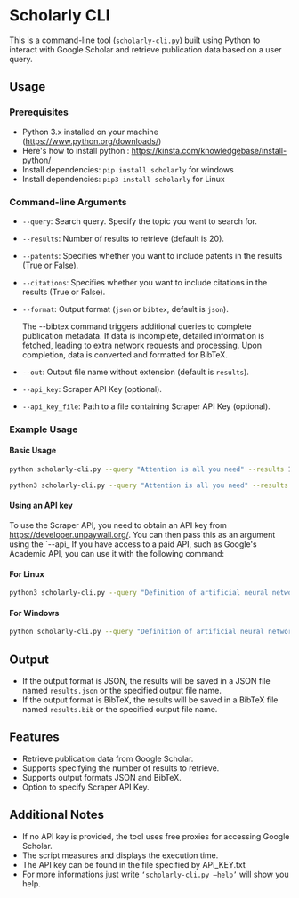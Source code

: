 # Scholarly CLI

This is a command-line tool (`scholarly-cli.py`) built using Python to interact with Google Scholar and retrieve publication data based on a user query.

## Usage

### Prerequisites
- Python 3.x installed on your machine (https://www.python.org/downloads/)
- Here's how to install python : https://kinsta.com/knowledgebase/install-python/
- Install dependencies: `pip install scholarly` for windows
- Install dependencies: `pip3 install scholarly` for Linux

### Command-line Arguments

- `--query`: Search query. Specify the topic you want to search for.
- `--results`: Number of results to retrieve (default is 20).
- `--patents`: Specifies whether you want to include patents in the results (True or False).
- `--citations`: Specifies whether you want to include citations in the results (True or False).
- `--format`: Output format (`json` or `bibtex`, default is `json`).
    
    The --bibtex command triggers additional queries to complete publication metadata. If data is incomplete, detailed information is fetched, leading to extra network requests and processing. Upon completion, data is converted and formatted for BibTeX.
- `--out`: Output file name without extension (default is `results`).
- `--api_key`: Scraper API Key (optional).
- `--api_key_file`: Path to a file containing Scraper API Key (optional).

### Example Usage

#### Basic Usage
```bash
python scholarly-cli.py --query "Attention is all you need" --results 10 --format json --out results 
```
```bash
python3 scholarly-cli.py --query "Attention is all you need" --results 10 --format json --out results 
```


#### Using an API key
To use the Scraper API, you need to obtain an API key from https://developer.unpaywall.org/. You can then pass this as an argument using the `--api_
If you have access to a paid API, such as Google's Academic API, you can use it with the following command:

#### For Linux
```bash
python3 scholarly-cli.py --query "Definition of artificial neural networks with comparison to other networks" --results 20 --format json --out result --api_key_file "API_KEY.txt"
```
#### For Windows
```bash
python scholarly-cli.py --query "Definition of artificial neural networks with comparison to other networks" --results 20 --format json --out result --api_key_file "API_KEY.txt"
```          

## Output

- If the output format is JSON, the results will be saved in a JSON file named `results.json` or the specified output file name.
- If the output format is BibTeX, the results will be saved in a BibTeX file named `results.bib` or the specified output file name.

## Features

- Retrieve publication data from Google Scholar.
- Supports specifying the number of results to retrieve.
- Supports output formats JSON and BibTeX.
- Option to specify Scraper API Key.

## Additional Notes

- If no API key is provided, the tool uses free proxies for accessing Google Scholar.
- The script measures and displays the execution time.
- The API key can be found in the file specified by API_KEY.txt
- For more informations just write `‘scholarly-cli.py —help’` will show you help.